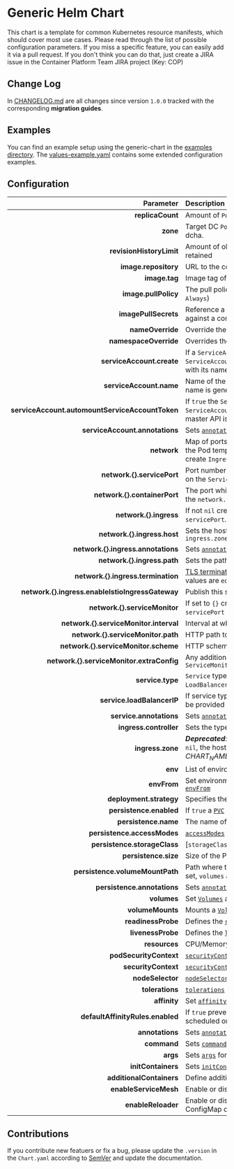 # Generic Helm Chart

This chart is a template for common Kubernetes resource manifests, which should cover most use cases. Please read through the list of possible configuration parameters. If you miss a specific feature, you can easily add it via a pull request. If you don't think you can do that, just create a JIRA issue in the Container Platform Team JIRA project (Key: COP)

## Change Log
In [CHANGELOG.md](./CHANGELOG.md) are all changes since version `1.0.0` tracked with the corresponding **migration guides**.

## Examples
You can find an example setup using the generic-chart in the [examples directory](./examples/). The [values-example.yaml](./values-example.yaml) contains some extended configuration examples.

## Configuration

|                                        Parameter | Description                                                                                                                                                                                                                                  | Default |
|-------------------------------------------------:|:---------------------------------------------------------------------------------------------------------------------------------------------------------------------------------------------------------------------------------------------|:--------|
|                                 **replicaCount** | Amount of `Pod` replicas                                                                                                                                                                                                                     | `1` |
|                                         **zone** | Target DC `Pod` placement. Allowed values are any,dc1,dc2 and dcha.                                                                                                                                                                          | `any` |
|                         **revisionHistoryLimit** | Amount of old `ReplicaSets` for this `Deployment` should be retained                                                                                                                                                                         | `1` |
|                             **image.repository** | URL to the container registry with organisation and repository                                                                                                                                                                               | `nil` |
|                                    **image.tag** | Image tag of the provided container repository                                                                                                                                                                                               | `nil` |
|                             **image.pullPolicy** | The pull policy when a image should be pulled (`IfNotPresent`, `Always`)                                                                                                                                                                     | `IfNotPresent` |
|                             **imagePullSecrets** | Reference a `Secret` which should be use to authenticate against a container registry                                                                                                                                                        | `nil` |
|                                 **nameOverride** | Override the fullname with this name                                                                                                                                                                                                         | "" |
|                            **namespaceOverride** | Overrides the namespace in every resource                                                                                                                                                                                                    | `nil` |
|                        **serviceAccount.create** | If a `ServiceAccount` should be created. If `false` a `ServiceAccount` must be provided and configured correctly with its name under `serviceAccount.name`.                                                                                  | `true` |
|                          **serviceAccount.name** | Name of the `ServiceAccount`. If not set and create is true, a name is generated using the name template                                                                                                                                     | `nil` |
|  **serviceAccount.automountServiceAccountToken** | If `true` the `Secret` with the `Token` and `Certificates`  of the `ServiceAccount` is mounted. Only required when access to the master API is necessary                                                                                     | `false` |
|                   **serviceAccount.annotations** | Sets [`annotations`](https://kubernetes.io/docs/concepts/overview/working-with-objects/annotations/) for the `ServiceAccount`                                                                                                                | `{}` |
|                                      **network** | Map of ports which should be exposed. Adds `ports` section to the Pod template, adds `ports` section to Service and can create `Ingress` or `Route` and `ServiceMonitor` for the ports.                                                      | `network.http.servicePort: 8080` |
|                       **network.{}.servicePort** | Port number of the `Service` (e.g. 8080, 8443). If `nil` no port on the `Service` is exposed                                                                                                                                                 | `nil` |
|                     **network.{}.containerPort** | The port which is exposed on the `Pod`. If `nil` corresponds to the `network.{}.servicePort`                                                                                                                                                 | `nil` |
|                           **network.{}.ingress** | If not `nil` creates an `Ingress` or `Route` for the `Service` and its `servicePort`. If set to `{}` see `ingress.zone`                                                                                                                      | `nil` |
|                      **network.{}.ingress.host** | Sets the hostname for the `Ingress` or `Route`. If `nil` see `ingress.zone`                                                                                                                                                                  | `nil` |
|               **network.{}.ingress.annotations** | Sets [`annotations`](https://kubernetes.io/docs/concepts/overview/working-with-objects/annotations/) for the `Ingress` or `Route` instance                                                                                                   | `{}` |
|                      **network.{}.ingress.path** | Sets the path for the `Ingress` or `Route` instance                                                                                                                                                                                          | `/` |
|               **network.{}.ingress.termination** | [TLS termination](https://docs.openshift.com/container-platform/3.11/architecture/networking/routes.html#route-types) for the `Ingress` or `Route` instance. Possible values are `edge`, `passthrough` or `reencrypt`                        | `edge` |
| **network.{}.ingress.enableIstioIngressGateway** | Publish this service outside service mesh                                                                                                                                                                                                    | `false`
|                    **network.{}.serviceMonitor** | If set to `{}` creates a `ServiceMonitor` for the `Service` and its `servicePort` with default values for `interval`,`path` and `scheme`                                                                                                     | `nil` |
|           **network.{}.serviceMonitor.interval** | Interval at which metrics should be scraped                                                                                                                                                                                                  | `30s` |
|               **network.{}.serviceMonitor.path** | HTTP path to scrape for metrics.                                                                                                                                                                                                             | `/metrics` |
|             **network.{}.serviceMonitor.scheme** | HTTP scheme to scrape metrics                                                                                                                                                                                                                | `http` |
|        **network.{}.serviceMonitor.extraConfig** | Any additional configuration available under `endpoints` of the `ServiceMonitor`                                                                                                                                                             | `nil` |
|                                 **service.type** | `Service` type (`ClusterIP`, `NodePort`, `ExternalName`, `LoadBalancer`)                                                                                                                                                                     | `ClusterIP` |
|                       **service.loadBalancerIP** | If service type set to LoadBalancer then loadBalancerIP must be provided                                                                                                                                                                     | `nil` |
|                          **service.annotations** | Sets [`annotations`](https://kubernetes.io/docs/concepts/overview/working-with-objects/annotations/) for the `Service`                                                                                                                       | `{}` |
|                           **ingress.controller** | Sets the type of the ingress controller (e.g. Route, Ingress)                                                                                                                                                                                | `Route` |
|                                 **ingress.zone** | ***Deprecated***: If set to `ch` or `sh` and `network.{}.ingress.host` is `nil`, the hostname is generated (~ $CHART_NAME-$RELEASE_NAME.$ZONE$ENV.os1.balgroupit.com)                                                                        | `nil` |
|                                          **env** | List of environment variables for the `Deployment`                                                                                                                                                                                           | `[]` |
|                                      **envFrom** | Set environment variables from a `ConfigMap` or `Secret`. See [`envFrom`](https://kubernetes.io/docs/tasks/configure-pod-container/configure-pod-configmap/#configure-all-key-value-pairs-in-a-configmap-as-container-environment-variables) | `nil` |
|                          **deployment.strategy** | Specifies the [`strategy`](https://kubernetes.io/docs/concepts/workloads/controllers/deployment/#strategy) used to replace old Pods by new ones                                                                                              | `type: RollingUpdate` |
|                          **persistence.enabled** | If `true` a [`PVC`](https://kubernetes.io/docs/concepts/storage/persistent-volumes/) is created                                                                                                                                              | `false` |
|                             **persistence.name** | The name of the PVC                                                                                                                                                                                                                          | `generic-chart.name` |
|                      **persistence.accessModes** | [`accessModes`](https://kubernetes.io/docs/concepts/storage/persistent-volumes/#access-modes) of the PVC (ReadWriteOnce, ReadWriteMany)                                                                                                      | `ReadWriteOnce` |
|                     **persistence.storageClass** | [`storageClass`] of the PVC (trident-nfs-snapshot, trident-nfs)                                                                                                                                                                              | `nil` |
|                             **persistence.size** | Size of the PVC (e.g. 512Mi, 10Gi, 1Ti)                                                                                                                                                                                                      | `nil` |
|                  **persistence.volumeMountPath** | Path where to volume should be mounted (e.g. `/var/data/`). If set, `volumes` and `volumeMounts` are configured                                                                                                                              | `nil` |
|                      **persistence.annotations** | Sets [`annotations`](https://kubernetes.io/docs/concepts/overview/working-with-objects/annotations/) for the `PersistentVolumeClaim`                                                                                                         | `{}` |
|                                      **volumes** | Set [`Volumes`](https://kubernetes.io/docs/concepts/storage/volumes/) available to the `Pod`                                                                                                                                                 | `[]` |
|                                 **volumeMounts** | Mounts a [`Volume`](https://kubernetes.io/docs/concepts/storage/volumes/) defined in `volumes` in the container.                                                                                                                             | `[]` |
|                               **readinessProbe** | Defines the [`readinessProbe`](https://kubernetes.io/docs/tasks/configure-pod-container/configure-liveness-readiness-startup-probes/)                                                                                                        | `{}` |
|                                **livenessProbe** | Defines the [`livenessProbe`](https://kubernetes.io/docs/tasks/configure-pod-container/configure-liveness-readiness-startup-probes/)                                                                                                         | `{}` |
|                                    **resources** | CPU/Memory resource [`requests/limits`](https://kubernetes.io/docs/concepts/configuration/manage-compute-resources-container/#resource-requests-and-limits-of-pod-and-container)                                                             | `{}` |
|                           **podSecurityContext** | [`securityContext`](https://kubernetes.io/docs/tasks/configure-pod-container/security-context/) of the `Pod`                                                                                                                                 | `{}`|
|                              **securityContext** | [`securityContext`](https://kubernetes.io/docs/tasks/configure-pod-container/security-context/) for the container                                                                                                                            | `{}`|
|                                 **nodeSelector** | [`nodeSelector`](https://kubernetes.io/docs/concepts/configuration/assign-pod-node/#nodeselector) schedules Pods only on matching nodes                                                                                                      | `{}` |
|                                  **tolerations** | [`tolerations`](https://kubernetes.io/docs/concepts/configuration/taint-and-toleration/) allows to schedule `Pods` on nodes with [`taints`](https://kubernetes.io/docs/concepts/configuration/taint-and-toleration/)                         | `{}` |
|                                     **affinity** | Set [`affinity`](https://kubernetes.io/docs/concepts/configuration/assign-pod-node/#node-affinity-beta-feature) to control how pods are scheduled                                                                                            | `{}` |
|                 **defaultAffinityRules.enabled** | If `true` prevents that the `Pod` defined in `replicaCount` are not scheduled on the same node                                                                                                                                               | `true` |
|                                  **annotations** | Sets [`annotations`](https://kubernetes.io/docs/concepts/overview/working-with-objects/annotations/) for the `Pod`                                                                                                                           | `{}` |
|                                      **command** | Sets [`command`](https://kubernetes.io/docs/tasks/inject-data-application/define-command-argument-container/#define-a-command-and-arguments-when-you-create-a-pod) for the `Pod`.                                                            | `[]` |
|                                         **args** | Sets [`args`](https://kubernetes.io/docs/tasks/inject-data-application/define-command-argument-container/#define-a-command-and-arguments-when-you-create-a-pod) for the `Pod`.                                                               | `[]` |
|                               **initContainers** | Sets [`initContainers`](https://kubernetes.io/docs/concepts/workloads/pods/init-containers/) for the `Pod`.                                                                                                                                  | `[]` |
|                         **additionalContainers** | Define additional containers for the `Pod`.                                                                                                                                                                                                  | `[]` |
|                            **enableServiceMesh** | Enable or disable deployment of pods in a service mesh                                                                                                                                                                                       | `false` |
|                               **enableReloader** | Enable or disable automatic restarts of pods if a referenced ConfigMap or Secret has changed. [More Info](https://github.com/stakater/Reloader)                                                                                              | `false` |
## Contributions
If you contribute new featuers or fix a bug, please update the `.version` in the `Chart.yaml` according to [SemVer](https://semver.org/) and update the documentation.
